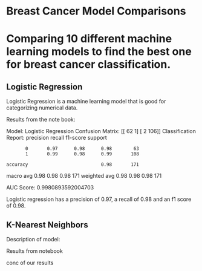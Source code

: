 # Breast Cancer Model Comparisons

# Comparing 10 different machine learning models to find the best one for breast cancer classification.

## Logistic Regression 

Logistic Regression is a machine learning model that is good for categorizing numerical data.

Results from the note book:

Model: Logistic Regression
Confusion Matrix:
[[ 62   1]
 [  2 106]]
Classification Report:
              precision    recall  f1-score   support

           0       0.97      0.98      0.98        63
           1       0.99      0.98      0.99       108

    accuracy                           0.98       171
   macro avg       0.98      0.98      0.98       171
weighted avg       0.98      0.98      0.98       171

AUC Score: 0.9980893592004703

Logistic regression has a precision of 0.97, a recall of 0.98 and an f1 score of 0.98.

## K-Nearest Neighbors

Description of model:

Results from notebook

conc of our results
